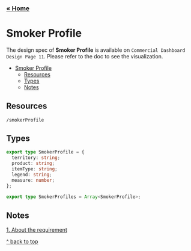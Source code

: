 ### [&laquo; Home](README.md)

# Smoker Profile

The design spec of **Smoker Profile** is available on `Commercial Dashboard Design Page 11`. Please refer to the doc to see the visualization.

- [Smoker Profile](#smoker-profile)
    - [Resources](#resources)
    - [Types](#types)
    - [Notes](#notes)


## Resources
`/smokerProfile`

## Types

```ts
export type SmokerProfile = {
  territory: string;
  product: string;
  itemType: string;
  legend: string;
  measure: number;
};

export type SmokerProfiles = Array<SmokerProfile>;
```

## Notes
[1. About the requirement ](https://slack-files.com/T0KTPMMPS-F6JULV2UR-a9cd31ef36)

[^ back to top](#smoker-profile)
